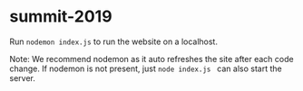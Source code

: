 # summit-2019

Run `nodemon index.js` to run the website on a localhost.

Note: We recommend nodemon as it auto refreshes the site after each code change. If nodemon is not present, just `node index.js ` can also start the server.
